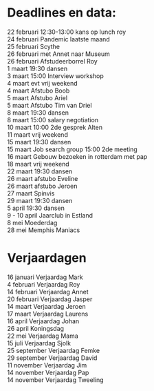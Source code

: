 # Deadlines en data:
22 februari 12:30-13:00 kans op lunch roy \
24 februari Pandemic laatste maand \
25 februari Scythe \
26 februari met Annet naar Museum \
26 februari Afstudeerborrel Roy \
1 maart 19:30 dansen \
3 maart 15:00 Interview workshop \
4 maart evt vrij weekend \
4 maart Afstubo Boob \
5 maart Afstubo Ariel \
5 maart Afstubo Tim van Driel \
8 maart 19:30 dansen \
8 maart 15:00 salary negotiation \
10 maart 10:00 2de gesprek Alten \
11 maart vrij weekend \
15 maart 19:30 dansen \
15 maart Job search group 15:00 2de meeting \
16 maart Gebouw bezoeken in rotterdam met pap \
18 maart vrij weekend \
22 maart 19:30 dansen \
26 maart afstubo Eveline \
26 maart afstubo Jeroen \
27 maart Spinvis \
29 maart 19:30 dansen \
5 april 19:30 dansen \
9 - 10 april Jaarclub in Estland \
8 mei Moederdag \
28 mei Memphis Maniacs 


# Verjaardagen
16 januari Verjaardag Mark \
4  februari Verjaardag Roy \
14 februari Verjaardag Annet \
20 februari Verjaardag Jasper \
14 maart Verjaardag Jeroen \
17 maart Verjaardag Laurens \
16 april Verjaardag Johan \
26 april Koningsdag \
22 mei Verjaardag Mama \
15 juli Verjaardag Sjolk \
25 september Verjaardag Femke \
29 september Verjaardag David \
11 november Verjaardag Jim \
14 november Verjaardag Pap \
14 november Verjaardag Tweeling
